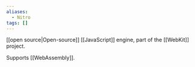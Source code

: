 ```yaml
---
aliases:
  - Nitro
tags: []
---
```

[[open source|Open-source]] [[JavaScript]] engine, part of the [[WebKit]] project.

Supports [[WebAssembly]].